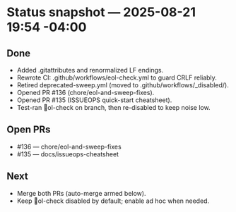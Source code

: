 <!-- status: stub; target: 150+ words -->
<!-- status: stub; target: 150+ words -->
<!-- status: stub; target: 150+ words -->
<!-- status: stub; target: 150+ words -->
# Status snapshot — 2025-08-21 19:54 -04:00

## Done
- Added .gitattributes and renormalized LF endings.
- Rewrote CI: .github/workflows/eol-check.yml to guard CRLF reliably.
- Retired deprecated-sweep.yml (moved to .github/workflows/_disabled/).
- Opened PR #136 (chore/eol-and-sweep-fixes).
- Opened PR #135 (ISSUEOPS quick-start cheatsheet).
- Test-ran ol-check on branch, then re-disabled to keep noise low.

## Open PRs
- #136 — chore/eol-and-sweep-fixes
- #135 — docs/issueops-cheatsheet

## Next
- Merge both PRs (auto-merge armed below).
- Keep ol-check disabled by default; enable ad hoc when needed.





